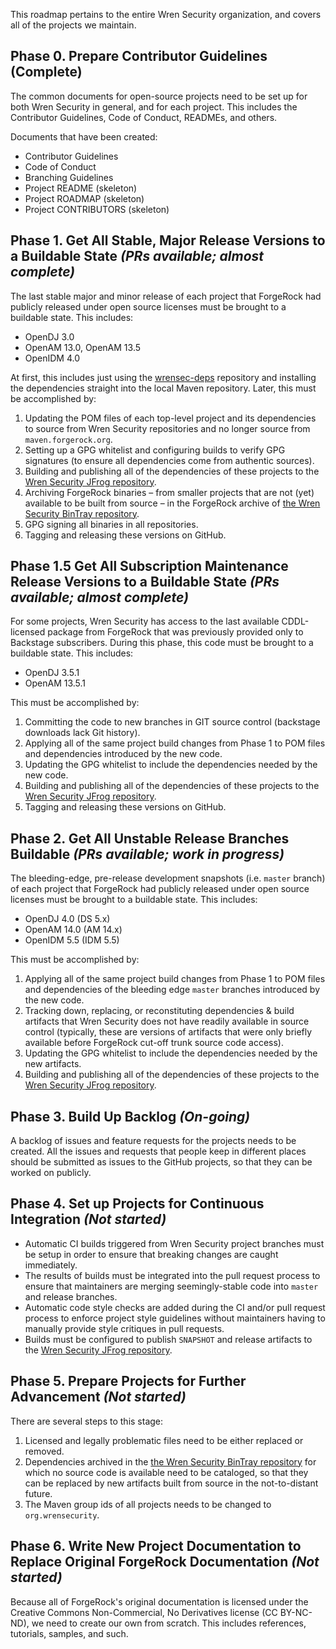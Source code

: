 This roadmap pertains to the entire Wren Security organization, and covers all of the projects we maintain.

## Phase 0. Prepare Contributor Guidelines (Complete)
The common documents for open-source projects need to be set up for both Wren Security in general, and for each project. This includes the Contributor Guidelines, Code of Conduct, READMEs, and others.

Documents that have been created:
* Contributor Guidelines
* Code of Conduct
* Branching Guidelines
* Project README (skeleton)
* Project ROADMAP (skeleton)
* Project CONTRIBUTORS (skeleton)

## Phase 1. Get All Stable, Major Release Versions to a Buildable State _(PRs available; almost complete)_
The last stable major and minor release of each project that ForgeRock had publicly released under open source licenses must be brought to a buildable state. This includes:

* OpenDJ 3.0
* OpenAM 13.0, OpenAM 13.5
* OpenIDM 4.0

At first, this includes just using the [wrensec-deps](/WrenSecurity/wrensec-deps) repository and installing the dependencies straight into the local Maven repository. Later, this must be accomplished by:

1. Updating the POM files of each top-level project and its dependencies to source from Wren Security repositories and no longer source from `maven.forgerock.org`.
2. Setting up a GPG whitelist and configuring builds to verify GPG signatures (to ensure all dependencies come from authentic sources).
3. Building and publishing all of the dependencies of these projects to the [Wren Security JFrog repository](https://wrensecurity.jfrog.io/wrensecurity/webapp/).
4. Archiving ForgeRock binaries &ndash; from smaller projects that are not (yet) available to be built from source &ndash; in the ForgeRock archive of [the Wren Security BinTray repository](https://bintray.com/wrensecurity/forgerock-archive).
5. GPG signing all binaries in all repositories.
6. Tagging and releasing these versions on GitHub.

## Phase 1.5 Get All Subscription Maintenance Release Versions to a Buildable State _(PRs available; almost complete)_
For some projects, Wren Security has access to the last available CDDL-licensed package from ForgeRock that was previously provided only to Backstage subscribers. During this phase, this code must be brought to a buildable state. This includes:
* OpenDJ 3.5.1
* OpenAM 13.5.1

This must be accomplished by:
1. Committing the code to new branches in GIT source control (backstage downloads lack Git history).
2. Applying all of the same project build changes from Phase 1 to POM files and dependencies introduced by the new code.
3. Updating the GPG whitelist to include the dependencies needed by the new code.
4. Building and publishing all of the dependencies of these projects to the [Wren Security JFrog repository](https://wrensecurity.jfrog.io/wrensecurity/webapp/).
5. Tagging and releasing these versions on GitHub.

## Phase 2. Get All Unstable Release Branches Buildable  _(PRs available; work in progress)_
The bleeding-edge, pre-release development snapshots (i.e. `master` branch) of each project that ForgeRock had publicly released under open source licenses must be brought to a buildable state. This includes:

* OpenDJ 4.0 (DS 5.x)
* OpenAM 14.0 (AM 14.x)
* OpenIDM 5.5 (IDM 5.5)

This must be accomplished by:
1. Applying all of the same project build changes from Phase 1 to POM files and dependencies of the bleeding edge `master` branches introduced by the new code.
2. Tracking down, replacing, or reconstituting dependencies & build artifacts that Wren Security does not have readily available in source control (typically, these are versions of artifacts that were only briefly available before ForgeRock cut-off trunk source code access).
3. Updating the GPG whitelist to include the dependencies needed by the new artifacts.
4. Building and publishing all of the dependencies of these projects to the [Wren Security JFrog repository](https://wrensecurity.jfrog.io/wrensecurity/webapp/).

## Phase 3. Build Up Backlog _(On-going)_
A backlog of issues and feature requests for the projects needs to be created. All the issues and requests that people keep in different places should be submitted as issues to the GitHub projects, so that they can be worked on publicly.

## Phase 4. Set up Projects for Continuous Integration _(Not started)_
- Automatic CI builds triggered from Wren Security project branches must be setup in order to ensure that breaking changes are caught immediately.
- The results of builds must be integrated into the pull request process to ensure that maintainers are merging seemingly-stable code into `master` and release branches. 
- Automatic code style checks are added during the CI and/or pull request process to enforce project style guidelines without maintainers having to manually provide style critiques in pull requests.
- Builds must be configured to publish `SNAPSHOT` and release artifacts to the [Wren Security JFrog repository](https://wrensecurity.jfrog.io/wrensecurity/webapp/).

## Phase 5. Prepare Projects for Further Advancement _(Not started)_
There are several steps to this stage:
1. Licensed and legally problematic files need to be either replaced or removed. 
2. Dependencies archived in the [the Wren Security BinTray repository](https://bintray.com/wrensecurity/forgerock-archive) for which no source code is available need to be cataloged, so that they can be replaced by new artifacts built from source in the not-to-distant future.
3. The Maven group ids of all projects needs to be changed to `org.wrensecurity`.

## Phase 6. Write New Project Documentation to Replace Original ForgeRock Documentation _(Not started)_
Because all of ForgeRock's original documentation is licensed under the Creative Commons Non-Commercial, No Derivatives license (CC BY-NC-ND), we need to create our own from scratch. This includes references, tutorials, samples, and such.